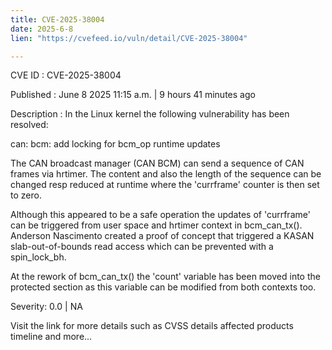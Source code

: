 ```yaml
---
title: CVE-2025-38004
date: 2025-6-8
lien: "https://cvefeed.io/vuln/detail/CVE-2025-38004"

---
```


CVE ID : CVE-2025-38004

Published :  June 8
2025
11:15 a.m. | 9 hours
41 minutes ago

Description : In the Linux kernel
the following vulnerability has been resolved:

can: bcm: add locking for bcm_op runtime updates

The CAN broadcast manager (CAN BCM) can send a sequence of CAN frames via
hrtimer. The content and also the length of the sequence can be changed
resp reduced at runtime where the 'currframe' counter is then set to zero.

Although this appeared to be a safe operation the updates of 'currframe'
can be triggered from user space and hrtimer context in bcm_can_tx().
Anderson Nascimento created a proof of concept that triggered a KASAN
slab-out-of-bounds read access which can be prevented with a spin_lock_bh.

At the rework of bcm_can_tx() the 'count' variable has been moved into
the protected section as this variable can be modified from both contexts
too.

Severity: 0.0 | NA

Visit the link for more details
such as CVSS details
affected products
timeline
and more...
